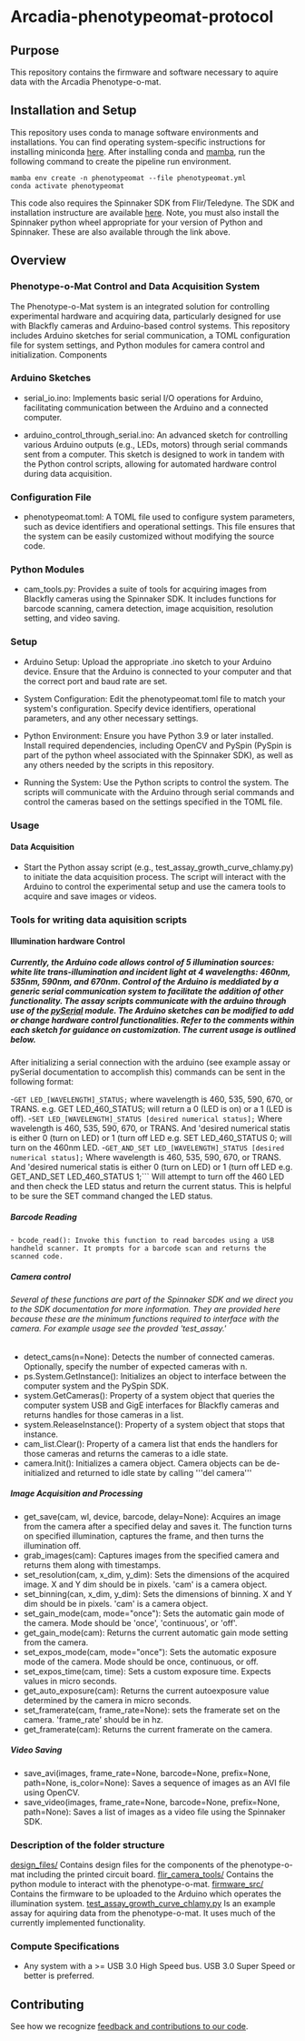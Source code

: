 # Arcadia-phenotypeomat-protocol

## Purpose

This repository contains the firmware and software necessary to aquire data with the Arcadia Phenotype-o-mat.

## Installation and Setup

This repository uses conda to manage software environments and installations. You can find operating system-specific instructions for installing miniconda [here](https://docs.conda.io/projects/miniconda/en/latest/). After installing conda and [mamba](https://mamba.readthedocs.io/en/latest/), run the following command to create the pipeline run environment.

```{bash}
mamba env create -n phenotypeomat --file phenotypeomat.yml
conda activate phenotypeomat
```

This code also requires the Spinnaker SDK from Flir/Teledyne. The SDK and installation instructure are available [here](https://www.flir.com/products/spinnaker-sdk/?vertical=machine+vision&segment=iis).
Note, you must also install the Spinnaker python wheel appropriate for your version of Python and Spinnaker. These are also available through the link above.

## Overview
### Phenotype-o-Mat Control and Data Acquisition System

The Phenotype-o-Mat system is an integrated solution for controlling experimental hardware and acquiring data, particularly designed for use with Blackfly cameras and Arduino-based control systems. This repository includes Arduino sketches for serial communication, a TOML configuration file for system settings, and Python modules for camera control and initialization.
Components
### Arduino Sketches

- serial_io.ino: Implements basic serial I/O operations for Arduino, facilitating communication between the Arduino and a connected computer.

- arduino_control_through_serial.ino: An advanced sketch for controlling various Arduino outputs (e.g., LEDs, motors) through serial commands sent from a computer. This sketch is designed to work in tandem with the Python control scripts, allowing for automated hardware control during data acquisition.

### Configuration File

-  phenotypeomat.toml: A TOML file used to configure system parameters, such as device identifiers and operational settings. This file ensures that the system can be easily customized without modifying the source code.

### Python Modules

- cam_tools.py: Provides a suite of tools for acquiring images from Blackfly cameras using the Spinnaker SDK. It includes functions for barcode scanning, camera detection, image acquisition, resolution setting, and video saving.

### Setup

- Arduino Setup: Upload the appropriate .ino sketch to your Arduino device. Ensure that the Arduino is connected to your computer and that the correct port and baud rate are set.

- System Configuration: Edit the phenotypeomat.toml file to match your system's configuration. Specify device identifiers, operational parameters, and any other necessary settings.

- Python Environment: Ensure you have Python 3.9 or later installed. Install required dependencies, including OpenCV and PySpin (PySpin is part of the python wheel associated with the Spinnaker SDK), as well as any others needed by the scripts in this repository.

- Running the System: Use the Python scripts to control the system. The scripts will communicate with the Arduino through serial commands and control the cameras based on the settings specified in the TOML file.

### Usage
#### Data Acquisition

- Start the Python assay script (e.g., test_assay_growth_curve_chlamy.py) to initiate the data acquisition process. The script will interact with the Arduino to control the experimental setup and use the camera tools to acquire and save images or videos.

### Tools for writing data aquisition scripts
#### Illumination hardware Control
##### Currently, the Arduino code allows control of 5 illumination sources: white lite trans-illumination and incident light at 4 wavelengths: 460nm, 535nm, 590nm, and 670nm. Control of the Arduino is meddiated by a generic serial communication system to facilitate the addition of other functionality. The assay scripts communicate with the arduino through use of the [pySerial](https://pyserial.readthedocs.io/en/latest/shortintro.html) module. The Arduino sketches can be modified to add or change hardware control functionalities. Refer to the comments within each sketch for guidance on customization. The current usage is outlined below.

 After initializing a serial connection with the arduino (see example assay or pySerial documentation to accomplish this) commands can be sent in the following format:

-```GET LED_[WAVELENGTH]_STATUS;``` where wavelength is 460, 535, 590, 670, or TRANS.  e.g. GET LED_460_STATUS; will return a 0 (LED is on) or a 1 (LED is off).
-```SET LED_[WAVELENGTH]_STATUS [desired numerical status];``` Where wavelength is 460, 535, 590, 670, or TRANS. And 'desired numerical statis is either 0 (turn on LED) or 1 (turn off LED  e.g. SET LED_460_STATUS 0; will turn on the 460nm LED.
-```GET_AND_SET LED_[WAVELENGTH]_STATUS [desired numerical status];``` Where wavelength is 460, 535, 590, 670, or TRANS. And 'desired numerical statis is either 0 (turn on LED) or 1 (turn off LED  e.g. GET_AND_SET LED_460_STATUS 1;``` Will attempt to turn off the 460 LED and then check the LED status and return the current status.  This is helpful to be sure the SET command changed the LED status.

##### Barcode Reading

-``` bcode_read(): Invoke this function to read barcodes using a USB handheld scanner. It prompts for a barcode scan and returns the scanned code.```

##### Camera control
###### Several of these functions are part of the Spinnaker SDK and we direct you to the SDK documentation for more information.  They are provided here because these are the minimum functions required to interface with the camera.  For example usage see the provded 'test_assay.'

- detect_cams(n=None): Detects the number of connected cameras. Optionally, specify the number of expected cameras with n.
- ps.System.GetInstance(): Initializes an object to interface between the computer system and the PySpin SDK.
- system.GetCameras(): Property of a system object that queries the computer system USB and GigE interfaces for Blackfly cameras and returns handles for those cameras in a list.
- system.ReleaseInstance(): Property of a system object that stops that instance.
- cam_list.Clear(): Property of a camera list that ends the handlers for those cameras and returns the cameras to a idle state.
- camera.Init(): Initializes a camera object. Camera objects can be de-initialized and returned to idle state by calling '''del camera'''

##### Image Acquisition and Processing

- get_save(cam, wl, device, barcode, delay=None): Acquires an image from the camera after a specified delay and saves it. The function turns on specified illumination, captures the frame, and then turns the illumination off.
- grab_images(cam): Captures images from the specified camera and returns them along with timestamps.
- set_resolution(cam, x_dim, y_dim): Sets the dimensions of the acquired image. X and Y dim should be in pixels. 'cam' is a camera object.
- set_binning(can, x_dim, y_dim): Sets the dimensions of binning. X and Y dim should be in pixels. 'cam' is a camera object.
- set_gain_mode(cam, mode="once"): Sets the automatic gain mode of the camera.  Mode should be 'once', 'continuous', or 'off'.
- get_gain_mode(cam): Returns the current automatic gain mode setting from the camera.
- set_expos_mode(cam, mode="once"): Sets the automatic exposure mode of the camera.  Mode should be once, continuous, or off.
- set_expos_time(cam, time): Sets a custom exposure time.  Expects values in micro seconds.
- get_auto_exposure(cam): Returns the current autoexposure value determined by the camera in micro seconds.
- set_framerate(cam, frame_rate=None): sets the framerate set on the camera. 'frame_rate' should be in hz.
- get_framerate(cam): Returns the current framerate on the camera.

##### Video Saving

- save_avi(images, frame_rate=None, barcode=None, prefix=None, path=None, is_color=None): Saves a sequence of images as an AVI file using OpenCV.
- save_video(images, frame_rate=None, barcode=None, prefix=None, path=None): Saves a list of images as a video file using the Spinnaker SDK.

### Description of the folder structure

[design_files/](design_files/) Contains design files for the components of the phenotype-o-mat including the printed circuit board.
[flir_camera_tools/](flir_camera_tools/) Contains the python module to interact with the phenotype-o-mat.
[firmware_src/](firmware_src/) Contains the firmware to be uploaded to the Arduino which operates the illumination system.
[test_assay_growth_curve_chlamy.py](test_assay_growth_curve_chlamy.py) Is an example assay for aquiring data from the phenotype-o-mat.  It uses much of the currently implemented functionality.

### Compute Specifications

- Any system with a >=  USB 3.0 High Speed bus.  USB 3.0 Super Speed or better is preferred.

## Contributing

See how we recognize [feedback and contributions to our code](https://github.com/Arcadia-Science/arcadia-software-handbook/blob/main/guides-and-standards/guide-credit-for-contributions.md).


